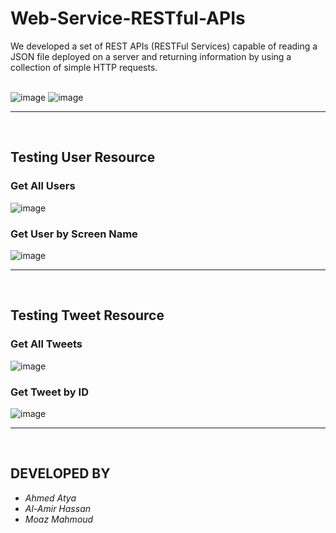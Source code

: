 # Web-Service-RESTful-APIs

We developed a set of REST APIs (RESTFul Services) capable of reading a JSON file deployed on a server and returning information by using a collection of simple HTTP requests. <br> <br>


![image](https://user-images.githubusercontent.com/64374947/148657665-a8c8c7f4-9573-4c3e-b4db-bcdfdd338b8e.png)
![image](https://user-images.githubusercontent.com/64374947/148657695-0753fe8f-11ce-4370-a240-f41467c2ee24.png)

----------------------------------------------------------------------------------------------------------------------
<br>

## Testing User Resource
### Get All Users
![image](https://user-images.githubusercontent.com/64374947/148657793-e115ea05-a91b-4971-ad4c-66b630c53f56.png)

### Get User by Screen Name
![image](https://user-images.githubusercontent.com/64374947/148657826-e9b36f5d-f719-4f72-8e7a-2cacdd1a8da3.png)


----------------------------------------------------------------------------------------------------------------------
<br>

## Testing Tweet Resource
### Get All Tweets
![image](https://user-images.githubusercontent.com/64374947/148657879-abb01769-da75-4a1b-a463-c9fafb0bc7a3.png)

### Get Tweet by ID
![image](https://user-images.githubusercontent.com/64374947/148657913-207089c4-f644-46d1-942b-d6bf3b02144c.png)

----------------------------------------------------------------------------------------------------------------------
<br>

## DEVELOPED BY
* *Ahmed Atya*
* *Al-Amir Hassan*
* *Moaz Mahmoud*
